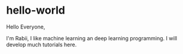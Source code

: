 # hello-world

Hello Everyone,

I'm Rabii, I like machine learning an deep learning programming. I will develop much tutorials here.

